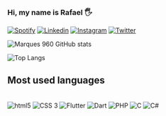 ### Hi, my name is Rafael 🖐️

[![Spotify](https://img.shields.io/badge/Spotify-1ED760?&style=for-the-badge&logo=spotify&logoColor=white)](https://open.spotify.com/user/rl43uqvglbpyvd4kpj8iuk3e2) 
[![Linkedin](https://img.shields.io/badge/LinkedIn-0077B5?style=for-the-badge&logo=linkedin&logoColor=white)](https://www.linkedin.com/in/rafael-marques-69b559177/)
[![Instagram](https://img.shields.io/badge/Instagram-E4405F?style=for-the-badge&logo=instagram&logoColor=white)](https://instagram.com/rafael_marques960)
[![Twitter](https://img.shields.io/badge/Twitter-1DA1F2?style=for-the-badge&logo=twitter&logoColor=white)](https://twitter.com/marquess960)


![Marques 960 GitHub stats](https://github-readme-stats.vercel.app/api?username=marques960&show_icons=true&theme=radical)

![Top Langs](https://github-readme-stats.vercel.app/api/top-langs/?username=marques960&layout=compact)

## Most used languages
<div style="display: inline_block"><br/>
  <img align="center" alt="html5" src="https://img.shields.io/badge/HTML5-E34F26?style=for-the-badge&logo=html5&logoColor=white" />
  <img align="center" alt="CSS 3" src="https://img.shields.io/badge/CSS3-1572B6?style=for-the-badge&logo=css3&logoColor=white" />
  <img align="center" alt="Flutter" src="https://img.shields.io/badge/Flutter-02569B?style=for-the-badge&logo=flutter&logoColor=white" />
  <img align="center" alt="Dart" src="https://img.shields.io/badge/Dart-0175C2?style=for-the-badge&logo=dart&logoColor=white" />
  <img align="center" alt="PHP" src="https://img.shields.io/badge/PHP-777BB4?style=for-the-badge&logo=php&logoColor=white" />
  <img align="center" alt="C" src="https://img.shields.io/badge/C-00599C?style=for-the-badge&logo=c&logoColor=white" />
  <img align="center" alt="C#" src="https://img.shields.io/badge/C%23-239120?style=for-the-badge&logo=c-sharp&logoColor=white" />
</div>
